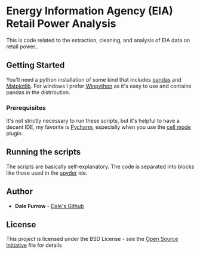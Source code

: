 # Energy Information Agency (EIA) Retail Power Analysis

This is code related to the extraction, cleaning, and analysis of EIA data on retail power..

## Getting Started

You'll need a python installation of some kind that includes [pandas](https://pandas.pydata.org/) and [Matplotlib](https://matplotlib.org/).  For windows I prefer [Winpython](https://winpython.github.io/) as it's easy to use and contains pandas in the distribution.  


### Prerequisites

It's not strictly necessary to run these scripts, but it's helpful to have a decent IDE, my favorite is [Pycharm](https://www.jetbrains.com/pycharm/features/), especially when you use the [cell mode](https://plugins.jetbrains.com/plugin/7858-pycharm-cell-mode) plugin.  

## Running the scripts
The scripts are basically self-explanatory.  The code is separated into blocks like those used in the [spyder](https://www.spyder-ide.org/) ide. 


## Author

* **Dale Furrow** - [Dale's Github](https://github.com/dkfurrow/)


## License

This project is licensed under the BSD License - see the [Open Source Initiative](https://opensource.org/licenses/BSD-3-Clause) file for details


